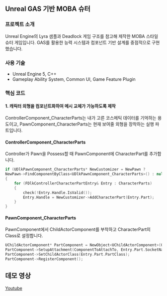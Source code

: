 ## Unreal GAS 기반 MOBA 슈터

### 프로젝트 소개
Unreal Engine의 Lyra 샘플과 Deadlock 게임 구조를 참고해 제작한 MOBA 스타일 슈터 게임입니다. GAS를 활용한 능력 시스템과 컴포넌트 기반 설계를 중점적으로 구현했습니다.

### 사용 기술
- Unreal Engine 5, C++
- Gameplay Ability System, Common UI, Game Feature Plugin

### 핵심 코드 
#### 1. 캐릭터 외형을 컴포넌트화하여  메시 교체가 가능하도록 제작
ControllerComponent_CharacterParts는 내가 고른 코스메틱 데이터를 기억하는 용도이고, 
PawnComponent_CharacterParts는 현재 보여줄 외형을 장착하는 실행 파트입니다.

#### ControllerComponent_CharacterParts
Controller가 Pawn을 Possess할 때 PawnComponent에 CharacterPart를 추가합니다.
```cpp
if (UDlkPawnComponent_CharacterParts* NewCustomizer = NewPawn ?
NewPawn->FindComponentByClass<UDlkPawnComponent_CharacterParts>() : nullptr)
{
	for (FDlkControllerCharacterPartEntry& Entry : CharacterParts)
	{
		check(!Entry.Handle.IsValid());
		Entry.Handle = NewCustomizer->AddCharacterPart(Entry.Part);
	}
}
```
#### PawnComponent_CharacterParts
PawnComponent에서 ChildActorComponent를 부착하고 CharacterPart의 Class로 설정합니다.
```cpp
UChildActorComponent* PartComponent = NewObject<UChildActorComponent>(OwnerComponent->GetOwner());
PartComponent->SetupAttachment(ComponentToAttachTo, Entry.Part.SocketName);
PartComponent->SetChildActorClass(Entry.Part.PartClass);
PartComponent->RegisterComponent();
```



## 데모 영상
[Youtube](https://www.youtube.com/watch?v=nFBAbuTQhJg)
